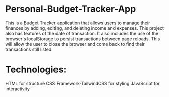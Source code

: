 # Personal-Budget-Tracker-App

This is a Budget Tracker application that allows users to manage their finances by adding, editing, and deleting income and expenses. This project also has features of the date of transaction. 
It also includes the use of the browser's localStorage to persist transactions between page reloads. This will allow the user to close the browser and come back to find their transactions still listed.
# Technologies:
HTML for structure
CSS Framework-TailwindCSS for styling
JavaScript for interactivity
